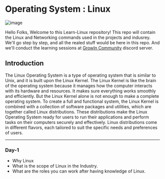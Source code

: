 # Operating System : Linux
![image](https://github.com/user-attachments/assets/22dfef4d-6546-44bb-a669-491806b60d2a)

Hello Folks, Welcome to this Learn-Linux repository! This repo will contain the Linux and Networking commands used in the projects and indusrey. We'll go step by step, and all the realed stuff would be here in this repo. And we'll conduct the learning sessions at [GrowIn Community](https://discord.com/invite/SXqTuNBm4Z) discord server.

## Introduction

The Linux Operating System is a type of operating system that is similar to Unix, and it is built upon the Linux Kernel. The Linux Kernel is like the brain of the operating system because it manages how the computer interacts with its hardware and resources. It makes sure everything works smoothly and efficiently. But the Linux Kernel alone is not enough to make a complete operating system. 
To create a full and functional system, the Linux Kernel is combined with a collection of software packages and utilities, which are together called Linux distributions. These distributions make the Linux Operating System ready for users to run their applications and perform tasks on their computers securely and effectively. Linux distributions come in different flavors, each tailored to suit the specific needs and preferences of users.

-------------------------------
### Day-1
* Why Linux
* What is the scope of Linux in the Industry.
* What are the roles you can work after having knowledge of Linux.
